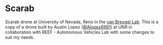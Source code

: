 # Scarab
Scarab drone at University of Nevada, Reno in the [van Breugel Lab](https://github.com/vanbreugel-lab). This is a copy of a drone built by Austin Lopez ([@Alopez6991](https://github.com/Alopez6991)) at UNR in collaboration with REEF - Autonomous Vehicles Lab with some changes to suit my needs. 
